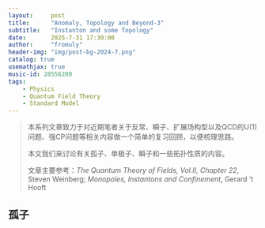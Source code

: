 ```yaml
---
layout:     post
title:      "Anomaly, Topology and Beyond-3"
subtitle:   "Instanton and some Topology"
date:       2025-7-31 17:30:00
author:     "fromuly"
header-img: "img/post-bg-2024-7.png"
catalog: true
usemathjax: true
music-id: 28556280
tags:
    - Physics
    - Quantum Field Theory
    - Standard Model
---
```


> 本系列文章致力于对近期笔者关于反常、瞬子、扩展场构型以及QCD的U(1)问题、强CP问题等相关内容做一个简单的复习回顾，以便梳理思路。
>
> 本文我们来讨论有关孤子、单极子、瞬子和一些拓扑性质的内容。
>
> 文章主要参考：*The Quantum Theory of Fields, Vol.II, Chapter 22*, Steven Weinberg; *Monopoles, Instantons and Confinement*, Gerard ’t Hooft

## 孤子